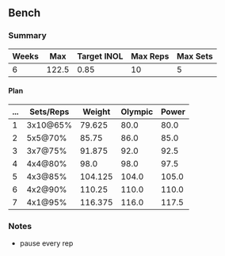 ## Bench

### Summary

Weeks | Max | Target INOL | Max Reps | Max Sets
--- | --- | --- | --- | ---
6 | 122.5 | 0.85 | 10 | 5

#### Plan

 ... | Sets/Reps | Weight | Olympic | Power
--- | --- | --- | --- | ---
1 | 3x10@65% | 79.625 | 80.0 | 80.0
2 | 5x5@70% | 85.75 | 86.0 | 85.0
3 | 3x7@75% | 91.875 | 92.0 | 92.5
4 | 4x4@80% | 98.0 | 98.0 | 97.5
5 | 4x3@85% | 104.125 | 104.0 | 105.0
6 | 4x2@90% | 110.25 | 110.0 | 110.0
7 | 4x1@95% | 116.375 | 116.0 | 117.5

### Notes

- pause every rep

